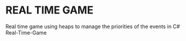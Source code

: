 # REAL TIME GAME

Real time game using heaps to manage the priorities of the events in C# Real-Time-Game
